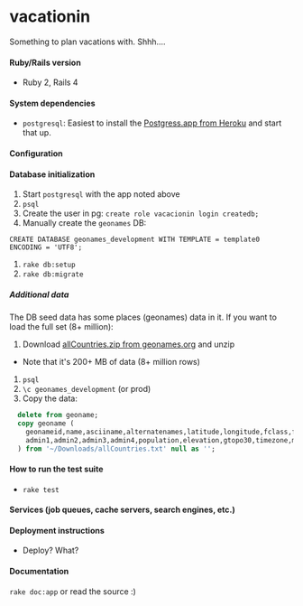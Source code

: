 # vacationin

Something to plan vacations with. Shhh....

#### Ruby/Rails version
* Ruby 2, Rails 4

#### System dependencies
* `postgresql`: Easiest to install the [Postgress.app from Heroku](http://postgresapp.com/) and start that up.

#### Configuration

#### Database initialization
1. Start `postgresql` with the app noted above
1. `psql`
1. Create the user in pg:
  `create role vacacionin login createdb;`
1. Manually create the `geonames` DB:
 
  `CREATE DATABASE geonames_development WITH TEMPLATE = template0 ENCODING = 'UTF8';`
1. `rake db:setup`
1. `rake db:migrate`

##### Additional data
The DB seed data has some places (geonames) data in it. If you want to load the full set (8+ million):

1. Download [allCountries.zip from geonames.org](http://download.geonames.org/export/dump/allCountries.zip) and unzip
  * Note that it's  200+ MB of data (8+ million rows)
1. `psql`
1. `\c geonames_development` (or prod)
1. Copy the data:

```sql
  delete from geoname;
  copy geoname (
    geonameid,name,asciiname,alternatenames,latitude,longitude,fclass,fcode,country,cc2,
    admin1,admin2,admin3,admin4,population,elevation,gtopo30,timezone,moddate
  ) from '~/Downloads/allCountries.txt' null as '';
```

#### How to run the test suite
* `rake test`

#### Services (job queues, cache servers, search engines, etc.)

#### Deployment instructions
* Deploy? What?

#### Documentation
`rake doc:app` or read the source :)
